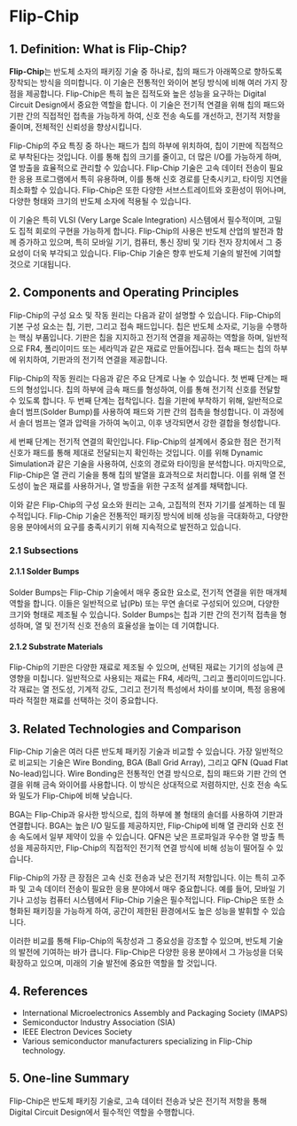 # Flip-Chip

## 1. Definition: What is **Flip-Chip**?
**Flip-Chip**는 반도체 소자의 패키징 기술 중 하나로, 칩의 패드가 아래쪽으로 향하도록 장착되는 방식을 의미합니다. 이 기술은 전통적인 와이어 본딩 방식에 비해 여러 가지 장점을 제공합니다. Flip-Chip은 특히 높은 집적도와 높은 성능을 요구하는 Digital Circuit Design에서 중요한 역할을 합니다. 이 기술은 전기적 연결을 위해 칩의 패드와 기판 간의 직접적인 접촉을 가능하게 하여, 신호 전송 속도를 개선하고, 전기적 저항을 줄이며, 전체적인 신뢰성을 향상시킵니다.

Flip-Chip의 주요 특징 중 하나는 패드가 칩의 하부에 위치하여, 칩이 기판에 직접적으로 부착된다는 것입니다. 이를 통해 칩의 크기를 줄이고, 더 많은 I/O를 가능하게 하며, 열 방출을 효율적으로 관리할 수 있습니다. Flip-Chip 기술은 고속 데이터 전송이 필요한 응용 프로그램에서 특히 유용하며, 이를 통해 신호 경로를 단축시키고, 타이밍 지연을 최소화할 수 있습니다. Flip-Chip은 또한 다양한 서브스트레이트와 호환성이 뛰어나며, 다양한 형태와 크기의 반도체 소자에 적용될 수 있습니다.

이 기술은 특히 VLSI (Very Large Scale Integration) 시스템에서 필수적이며, 고밀도 집적 회로의 구현을 가능하게 합니다. Flip-Chip의 사용은 반도체 산업의 발전과 함께 증가하고 있으며, 특히 모바일 기기, 컴퓨터, 통신 장비 및 기타 전자 장치에서 그 중요성이 더욱 부각되고 있습니다. Flip-Chip 기술은 향후 반도체 기술의 발전에 기여할 것으로 기대됩니다.

## 2. Components and Operating Principles
Flip-Chip의 구성 요소 및 작동 원리는 다음과 같이 설명할 수 있습니다. Flip-Chip의 기본 구성 요소는 칩, 기판, 그리고 접속 패드입니다. 칩은 반도체 소자로, 기능을 수행하는 핵심 부품입니다. 기판은 칩을 지지하고 전기적 연결을 제공하는 역할을 하며, 일반적으로 FR4, 폴리이미드 또는 세라믹과 같은 재료로 만들어집니다. 접속 패드는 칩의 하부에 위치하여, 기판과의 전기적 연결을 제공합니다.

Flip-Chip의 작동 원리는 다음과 같은 주요 단계로 나눌 수 있습니다. 첫 번째 단계는 패드의 형성입니다. 칩의 하부에 금속 패드를 형성하여, 이를 통해 전기적 신호를 전달할 수 있도록 합니다. 두 번째 단계는 접착입니다. 칩을 기판에 부착하기 위해, 일반적으로 솔더 범프(Solder Bump)를 사용하여 패드와 기판 간의 접촉을 형성합니다. 이 과정에서 솔더 범프는 열과 압력을 가하여 녹이고, 이후 냉각되면서 강한 결합을 형성합니다.

세 번째 단계는 전기적 연결의 확인입니다. Flip-Chip의 설계에서 중요한 점은 전기적 신호가 패드를 통해 제대로 전달되는지 확인하는 것입니다. 이를 위해 Dynamic Simulation과 같은 기술을 사용하여, 신호의 경로와 타이밍을 분석합니다. 마지막으로, Flip-Chip은 열 관리 기술을 통해 칩의 발열을 효과적으로 처리합니다. 이를 위해 열 전도성이 높은 재료를 사용하거나, 열 방출을 위한 구조적 설계를 채택합니다.

이와 같은 Flip-Chip의 구성 요소와 원리는 고속, 고집적의 전자 기기를 설계하는 데 필수적입니다. Flip-Chip 기술은 전통적인 패키징 방식에 비해 성능을 극대화하고, 다양한 응용 분야에서의 요구를 충족시키기 위해 지속적으로 발전하고 있습니다.

### 2.1 Subsections
#### 2.1.1 Solder Bumps
Solder Bumps는 Flip-Chip 기술에서 매우 중요한 요소로, 전기적 연결을 위한 매개체 역할을 합니다. 이들은 일반적으로 납(Pb) 또는 무연 솔더로 구성되어 있으며, 다양한 크기와 형태로 제조될 수 있습니다. Solder Bumps는 칩과 기판 간의 전기적 접촉을 형성하며, 열 및 전기적 신호 전송의 효율성을 높이는 데 기여합니다.

#### 2.1.2 Substrate Materials
Flip-Chip의 기판은 다양한 재료로 제조될 수 있으며, 선택된 재료는 기기의 성능에 큰 영향을 미칩니다. 일반적으로 사용되는 재료는 FR4, 세라믹, 그리고 폴리이미드입니다. 각 재료는 열 전도성, 기계적 강도, 그리고 전기적 특성에서 차이를 보이며, 특정 응용에 따라 적절한 재료를 선택하는 것이 중요합니다.

## 3. Related Technologies and Comparison
Flip-Chip 기술은 여러 다른 반도체 패키징 기술과 비교할 수 있습니다. 가장 일반적으로 비교되는 기술은 Wire Bonding, BGA (Ball Grid Array), 그리고 QFN (Quad Flat No-lead)입니다. Wire Bonding은 전통적인 연결 방식으로, 칩의 패드와 기판 간의 연결을 위해 금속 와이어를 사용합니다. 이 방식은 상대적으로 저렴하지만, 신호 전송 속도와 밀도가 Flip-Chip에 비해 낮습니다.

BGA는 Flip-Chip과 유사한 방식으로, 칩의 하부에 볼 형태의 솔더를 사용하여 기판과 연결합니다. BGA는 높은 I/O 밀도를 제공하지만, Flip-Chip에 비해 열 관리와 신호 전송 속도에서 일부 제약이 있을 수 있습니다. QFN은 낮은 프로파일과 우수한 열 방출 특성을 제공하지만, Flip-Chip의 직접적인 전기적 연결 방식에 비해 성능이 떨어질 수 있습니다.

Flip-Chip의 가장 큰 장점은 고속 신호 전송과 낮은 전기적 저항입니다. 이는 특히 고주파 및 고속 데이터 전송이 필요한 응용 분야에서 매우 중요합니다. 예를 들어, 모바일 기기나 고성능 컴퓨터 시스템에서 Flip-Chip 기술은 필수적입니다. Flip-Chip은 또한 소형화된 패키징을 가능하게 하여, 공간이 제한된 환경에서도 높은 성능을 발휘할 수 있습니다.

이러한 비교를 통해 Flip-Chip의 독창성과 그 중요성을 강조할 수 있으며, 반도체 기술의 발전에 기여하는 바가 큽니다. Flip-Chip은 다양한 응용 분야에서 그 가능성을 더욱 확장하고 있으며, 미래의 기술 발전에 중요한 역할을 할 것입니다.

## 4. References
- International Microelectronics Assembly and Packaging Society (IMAPS)
- Semiconductor Industry Association (SIA)
- IEEE Electron Devices Society
- Various semiconductor manufacturers specializing in Flip-Chip technology.

## 5. One-line Summary
Flip-Chip은 반도체 패키징 기술로, 고속 데이터 전송과 낮은 전기적 저항을 통해 Digital Circuit Design에서 필수적인 역할을 수행합니다.